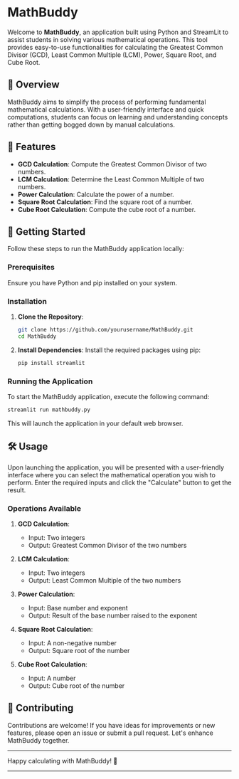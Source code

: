 # MathBuddy

Welcome to **MathBuddy**, an application built using Python and StreamLit to assist students in solving various mathematical operations. This tool provides easy-to-use functionalities for calculating the Greatest Common Divisor (GCD), Least Common Multiple (LCM), Power, Square Root, and Cube Root.

## 📁 Overview

MathBuddy aims to simplify the process of performing fundamental mathematical calculations. With a user-friendly interface and quick computations, students can focus on learning and understanding concepts rather than getting bogged down by manual calculations.

## 🌟 Features

- **GCD Calculation**: Compute the Greatest Common Divisor of two numbers.
- **LCM Calculation**: Determine the Least Common Multiple of two numbers.
- **Power Calculation**: Calculate the power of a number.
- **Square Root Calculation**: Find the square root of a number.
- **Cube Root Calculation**: Compute the cube root of a number.

## 🚀 Getting Started

Follow these steps to run the MathBuddy application locally:

### Prerequisites

Ensure you have Python and pip installed on your system.

### Installation

1. **Clone the Repository**:
    ```bash
    git clone https://github.com/yourusername/MathBuddy.git
    cd MathBuddy
    ```

2. **Install Dependencies**:
    Install the required packages using pip:
    ```bash
    pip install streamlit
    ```

### Running the Application

To start the MathBuddy application, execute the following command:
```bash
streamlit run mathbuddy.py
```

This will launch the application in your default web browser.

## 🛠️ Usage

Upon launching the application, you will be presented with a user-friendly interface where you can select the mathematical operation you wish to perform. Enter the required inputs and click the "Calculate" button to get the result.

### Operations Available

1. **GCD Calculation**:
    - Input: Two integers
    - Output: Greatest Common Divisor of the two numbers

2. **LCM Calculation**:
    - Input: Two integers
    - Output: Least Common Multiple of the two numbers

3. **Power Calculation**:
    - Input: Base number and exponent
    - Output: Result of the base number raised to the exponent

4. **Square Root Calculation**:
    - Input: A non-negative number
    - Output: Square root of the number

5. **Cube Root Calculation**:
    - Input: A number
    - Output: Cube root of the number

## 🤝 Contributing

Contributions are welcome! If you have ideas for improvements or new features, please open an issue or submit a pull request. Let's enhance MathBuddy together.

---

Happy calculating with MathBuddy! 🚀

---

